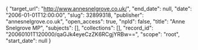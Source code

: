 {
  "target_url": "http://www.annesnelgrove.co.uk/", 
  "end_date": null, 
  "date": "2006-01-01T12:00:00", 
  "slug": 32899318, 
  "publisher": "annesnelgrove.co.uk", 
  "open_access": true, 
  "npld": false, 
  "title": "Anne Snelgrove MP", 
  "subjects": [], 
  "collections": [], 
  "record_id": "20060101T120000/qaGJk4eyeCzZK6RCgjYRBw==", 
  "scope": "root", 
  "start_date": null
}

